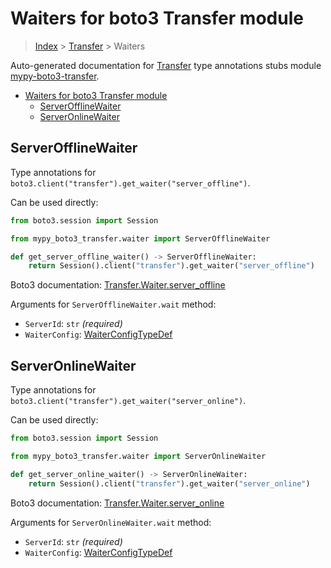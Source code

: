 <a id="waiters-for-boto3-transfer-module"></a>

# Waiters for boto3 Transfer module

> [Index](../README.md) > [Transfer](./README.md) > Waiters

Auto-generated documentation for
[Transfer](https://boto3.amazonaws.com/v1/documentation/api/latest/reference/services/transfer.html#Transfer)
type annotations stubs module
[mypy-boto3-transfer](https://pypi.org/project/mypy-boto3-transfer/).

- [Waiters for boto3 Transfer module](#waiters-for-boto3-transfer-module)
  - [ServerOfflineWaiter](#serverofflinewaiter)
  - [ServerOnlineWaiter](#serveronlinewaiter)

<a id="serverofflinewaiter"></a>

## ServerOfflineWaiter

Type annotations for `boto3.client("transfer").get_waiter("server_offline")`.

Can be used directly:

```python
from boto3.session import Session

from mypy_boto3_transfer.waiter import ServerOfflineWaiter

def get_server_offline_waiter() -> ServerOfflineWaiter:
    return Session().client("transfer").get_waiter("server_offline")
```

Boto3 documentation:
[Transfer.Waiter.server_offline](https://boto3.amazonaws.com/v1/documentation/api/latest/reference/services/transfer.html#Transfer.Waiter.ServerOffline)

Arguments for `ServerOfflineWaiter.wait` method:

- `ServerId`: `str` *(required)*
- `WaiterConfig`: [WaiterConfigTypeDef](./type_defs.md#waiterconfigtypedef)

<a id="serveronlinewaiter"></a>

## ServerOnlineWaiter

Type annotations for `boto3.client("transfer").get_waiter("server_online")`.

Can be used directly:

```python
from boto3.session import Session

from mypy_boto3_transfer.waiter import ServerOnlineWaiter

def get_server_online_waiter() -> ServerOnlineWaiter:
    return Session().client("transfer").get_waiter("server_online")
```

Boto3 documentation:
[Transfer.Waiter.server_online](https://boto3.amazonaws.com/v1/documentation/api/latest/reference/services/transfer.html#Transfer.Waiter.ServerOnline)

Arguments for `ServerOnlineWaiter.wait` method:

- `ServerId`: `str` *(required)*
- `WaiterConfig`: [WaiterConfigTypeDef](./type_defs.md#waiterconfigtypedef)

